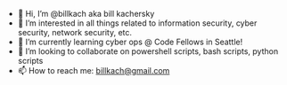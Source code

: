 - 👋 Hi, I’m @billkach aka bill kachersky
- 👀 I’m interested in all things related to information security, cyber security, network security, etc.
- 🌱 I’m currently learning cyber ops @ Code Fellows in Seattle!
- 💞️ I’m looking to collaborate on powershell scripts, bash scripts, python scripts
- 📫 How to reach me: billkach@gmail.com


